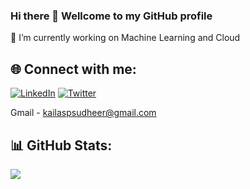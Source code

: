 ### Hi there 👋 Wellcome to my GitHub profile 

🔭 I’m currently working on Machine Learning and Cloud 

## 🌐 Connect with me:
[![LinkedIn](https://img.shields.io/badge/LinkedIn-%230077B5.svg?logo=linkedin&logoColor=white)](https://www.linkedin.com/in/kailas-p-sudheer-6bb244201/) [![Twitter](https://img.shields.io/badge/Twitter-%231DA1F2.svg?logo=Twitter&logoColor=white)](https://twitter.com/@kailas_sudheer) 

Gmail - kailaspsudheer@gmail.com

## 📊 GitHub Stats:


![](https://github-readme-streak-stats.herokuapp.com/?user=Kailas711&theme=dark&hide_border=true)<br/>


